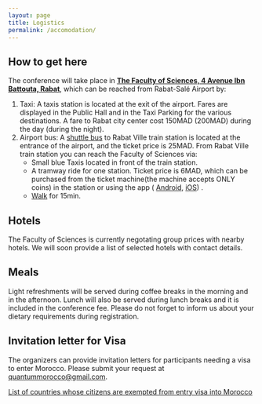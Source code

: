 ```yaml
---
layout: page
title: Logistics
permalink: /accomodation/
---
```


## How to get here
The conference will take place in <a href="https://goo.gl/maps/bxfKYeqq2ZUMAQRC9">**The Faculty of Sciences, 4 Avenue Ibn Battouta, Rabat**</a>, which can be reached from Rabat-Salé Airport by:
<ol>
  <li>Taxi: A taxis station is located at the exit of the airport. Fares are displayed in the Public Hall and in the Taxi Parking for the various destinations. A fare to Rabat city center cost 150MAD (200MAD) during the day (during the night).   </li>
  <li>Airport bus: A <a href="https://goo.gl/maps/momK45W11EggkRCH7">shuttle bus</a> to Rabat Ville train station is located at the entrance of the airport, and the ticket price is 25MAD. From Rabat Ville train station you can reach the Faculty of Sciences via:
    <ul>
    <li>Small blue Taxis located in front of the train station.</li>
    <li>A tramway ride for one station. Ticket price is 6MAD, which can be purchased from the ticket machine(the machine accepts ONLY coins) in the station or using the app ( <a href="https://play.google.com/store/apps/details?id=fr.airweb.rabat&hl=en&gl=US">Android</a>, <a href="https://apps.apple.com/ma/app/tram-mobile/id1588746412">iOS</a>) .</li>
    <li><a href="https://goo.gl/maps/4zRK5LzmiiQ5wTGJ8">Walk</a> for 15min.</li>
    </ul>
</ol> 

## Hotels
The Faculty of Sciences is currently negotating group prices with nearby hotels. We will soon provide a list of selected hotels with contact details.

## Meals
Light refreshments will be served during coffee breaks in the morning and in the afternoon. Lunch will also be served during lunch breaks and it is included in the conference fee. Please do not forget to inform us about your dietary requirements during registration.

## Invitation letter for Visa
The organizers can provide invitation letters for participants needing a visa to enter Morocco. Please submit your request at quantummorocco@gmail.com.

[List of countries whose citizens are exempted from entry visa into Morocco](https://www.consulat.ma/en/list-countries-agreements-signed-morocco-abolition-visas-official-passports) 
